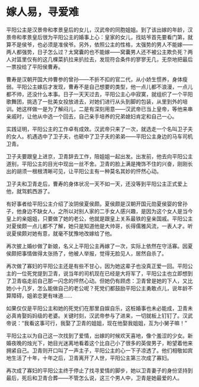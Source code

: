# 嫁人易，寻爱难

平阳公主是汉景帝和孝景皇后的女儿，汉武帝的同胞姐姐。到了该出嫁的年龄，汉景帝和孝景皇后很为平阳公主的婚事上心：皇家的女儿，找姑爷首先要看门第，就算不是侯爷，也必须是准侯爷。另外，依照公主的性格，太强势的男人不能嫁——两人都强势，日子怎么过？太窝囊的也不能嫁——窝囊男人还不被公主欺负死？两人对篮里仅有的这几棵菜扒拉来扒拉去，发现符合条件的寥寥无几，无奈地把最后一票投给了平阳侯曹寿。 

曹寿是汉朝开国大帅曹参的曾孙——不折不扣的官二代，从小娇生惯养，身体瘦弱。平阳公主嫁后才发现，曹寿不是自己想要的类型，他一点儿都不浪漫，一点儿都不帅，还没什么本事。日子一天天过去，平阳公主心中寂寞，就组织了一个平阳歌舞团，挑选了一批美女投放进去，对她们进行从头到脚的包装，从里到外的培训。她这样做一是为了解闷儿，二是有深刻用意——汉武帝已当上皇帝，等他来串亲戚时，让他从中选一个回去，自己亲手培养的兄弟媳妇肯定和自己一心。 

实践证明，平阳公主的工作卓有成效。汉武帝只来了一次，就选走一个名叫卫子夫的女人。机遇选中了卫子夫，也砸中了卫子夫的弟弟——平阳公主身边的马车司机卫青。 

卫子夫要跟皇上进京，卫青辞去工作，陪姐姐一起出发。出发前，他去向平阳公主道别，平阳公主的目光中现出一丝不舍。卫青的脸上满是掩饰不住的兴奋，刚刚长出的胡须一根根清晰可见，让平阳公主有一种莫名其妙的怦然心动。 

卫子夫和卫青走后，曹寿的身体状况一天不如一天，还没等到平阳公主正式爱上他，就驾鹤西游了。 

有好事者给平阳公主介绍了汝阴侯夏侯颇。夏侯颇是汉朝开国元勋夏侯婴的曾孙子，他身边不缺女人，之所以对别人家的二手女人感兴趣，是因为这个女人是当今皇上的亲姐姐，只要做了她的老公，他就是跟皇上关系最铁的皇亲国戚。平阳公主对夏侯颇一点儿都不了解，她只是知道他是大帅哥，长得儒雅风流，一表人才。听说夏侯颇对她有意，就毫不犹豫地改嫁给了他。 

再次披上婚纱做了新娘，名义上平阳公主再嫁了一次，实际上依然在守活寡。因夏侯颇把事情做得太张扬了，他被人举报，觉得无脸见人，居然自杀了。 

再次做了寡妇的平阳公主还是有些不甘心，因为她这辈子也没真正爱一回。平阳公主的一位死党提到卫青，说当年的司机现在已经是大将军了，平阳公主也立即想到了卫青临走前自己那一闪念的怦然心动。但她仍有顾虑：卫青曾是她的下人，又比她小十几岁，怎么能做自己的老公呢？死党们都鼓励平阳公主勇敢点儿，说年龄不算障碍，姐弟恋更有味道…… 

如果仅仅是平阳公主和她的死党们在那里自娱自乐，这桩婚事也未必能成，卫青未必真肯娶妈妈级的老婆。关键时刻，汉武帝参与了进来，一切就板上钉钉了。汉武帝说：“我看这事可行，我娶了卫青的姐姐，现在他娶我姐姐，互为小舅子嘛！” 

平阳公主以为自己这一次找到了爱情，出嫁的时候欢天喜地，像个羞涩的少女。新婚夜晚的烛光下，她目光迷离地看着这个比自己小了很多的英俊男子，盼望着他来拥紧自己。卫青则开口叫了一声主子，平阳公主的心一下子凉透了。他们相敬如宾地生活了十年，十年之后，卫青离开了人世，平阳公主第三次成了寡妇。 

再次成了寡妇的平阳公主终于停止了找寻爱情的脚步，她以卫青妻子的身份坚持到最后，死后和卫青合葬——不管怎么说，这三个男人中，卫青是她最爱的人。